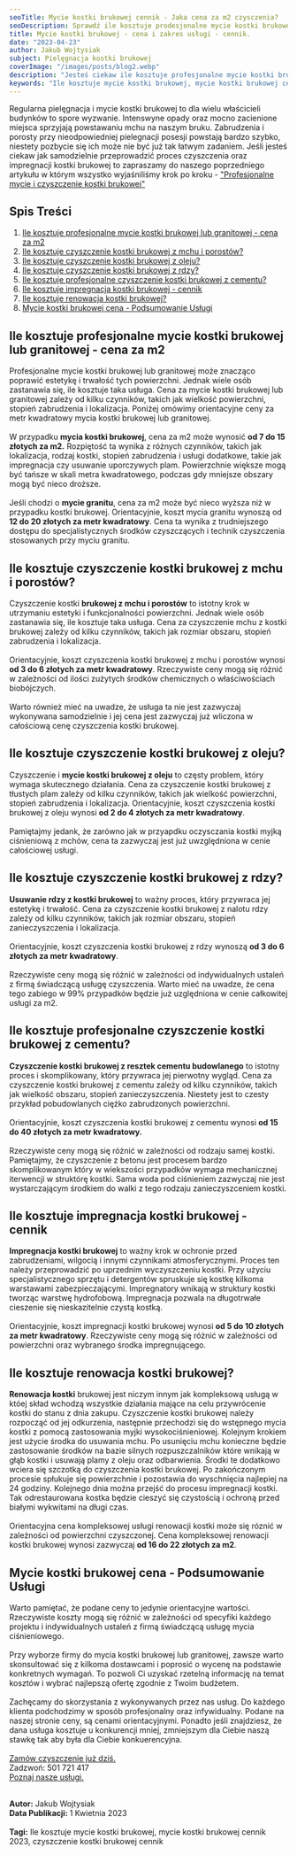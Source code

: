 ```yaml
---
seoTitle: Mycie kostki brukowej cennik - Jaka cena za m2 czysczenia?
seoDescription: Sprawdź ile kosztuje prodesjonalne mycie kostki brukowej w twojej okolicy. Cena czyszczenia jest uzależniona od wielu czynników. Poznaj szczegółowy cennik.
title: Mycie kostki brukowej - cena i zakres usługi - cennik.
date: "2023-04-23"
author: Jakub Wojtysiak
subject: Pielęgnacja kostki brukowej
coverImage: "/images/posts/blog2.webp"
description: "Jesteś ciekaw ile kosztuje profesjonalne mycie kostki brukowej? Poznaj ceny jakie występują na rynku i nie daj się nabić w butelkę! Pamiętaj by zawsze porównać konkuerncyjne oferty."
keywords: "Ile kosztuje mycie kostki brukowej, mycie kostki brukowej cennik 2023, czyszczenie kostki brukowej cennik, mycie kostki brukowej cena warszawa"
---
```


<div class="blackBgPost">
<p class="container">Regularna pielęgnacja i mycie kostki brukowej to dla wielu właścicieli budynków to spore wyzwanie. Intenswyne opady oraz mocno zacienione miejsca sprzyjają powstawaniu mchu na naszym bruku. Zabrudzenia i porosty przy nieodpowiedniej pielegnacji posesji powstają bardzo szybko, niestety pozbycie się ich może nie być już tak łatwym zadaniem. Jeśli jesteś ciekaw jak samodzielnie przeprowadzić proces czyszczenia oraz impregnacji kostki brukowej to zapraszamy do naszego poprzedniego artykułu w którym wszystko wyjaśniliśmy krok po kroku - <a href="https://www.czystykamien.pl/posts/czyszczenie-kostki-brukowej-warszawa" target="_blank" rel="noopener">"Profesjonalne mycie i czyszczenie kostki brukowej"</a></p>
</div>

<h2>Spis Treści</h2>
<div class="blackBgPost">
 <ol class="container">
    <li><a href="#a1">Ile kosztuje profesjonalne mycie kostki brukowej lub granitowej - cena za m2</a></li>
    <li><a href="#a2">Ile kosztuje czyszczenie kostki brukowej z mchu i porostów?</a></li>
    <li><a href="#a3">Ile kosztuje czyszczenie kostki brukowej z oleju?</a></li>
    <li><a href="#a4">Ile kosztuje czyszczenie kostki brukowej z rdzy?</a></li>
    <li><a href="#a5">Ile kosztuje profesjonalne czyszczenie kostki brukowej z cementu?</a></li>
    <li><a href="#a6">Ile kosztuje impregnacja kostki brukowej - cennik</a></li>
    <li><a href="#a7">Ile kosztuje renowacja kostki brukowej?</a></li>
    <li><a href="#a8">Mycie kostki brukowej cena - Podsumowanie Usługi</a></li>
 </ol>
</div>

<h2 id="a1">Ile kosztuje profesjonalne mycie kostki brukowej lub granitowej - cena za m2</h2>

<div class="blackBgPost">
<p class="container">Profesjonalne mycie kostki brukowej lub granitowej może znacząco poprawić estetykę i trwałość tych powierzchni. Jednak wiele osób zastanawia się, ile kosztuje taka usługa. Cena za mycie kostki brukowej lub granitowej zależy od kilku czynników, takich jak wielkość powierzchni, stopień zabrudzenia i lokalizacja. Poniżej omówimy orientacyjne ceny za metr kwadratowy mycia kostki brukowej lub granitowej.<br/><br/>
W przypadku <strong>mycia kostki brukowej</strong>, cena za m2 może wynosić <strong>od 7 do 15 złotych za m2.</strong> Rozpiętość ta wynika z różnych czynników, takich jak lokalizacja, rodzaj kostki, stopień zabrudzenia i usługi dodatkowe, takie jak impregnacja czy usuwanie uporczywych plam. Powierzchnie większe mogą być tańsze w skali metra kwadratowego, podczas gdy mniejsze obszary mogą być nieco droższe.<br/><br/>
Jeśli chodzi o <strong>mycie granitu</strong>, cena za m2 może być nieco wyższa niż w przypadku kostki brukowej. Orientacyjnie, koszt mycia granitu wynoszą od <strong>12 do 20 złotych za metr kwadratowy</strong>. Cena ta wynika z trudniejszego dostępu do specjalistycznych środków czyszczących i technik czyszczenia stosowanych przy myciu granitu.</p>
</div>

<h2 id="a2">Ile kosztuje czyszczenie kostki brukowej z mchu i porostów?</h2>

<div class="blackBgPost">
<p class="container">Czyszczenie kostki <strong>brukowej z mchu i porostów</strong> to istotny krok w utrzymaniu estetyki i funkcjonalności powierzchni. Jednak wiele osób zastanawia się, ile kosztuje taka usługa. Cena za czyszczenie mchu z kostki brukowej zależy od kilku czynników, takich jak rozmiar obszaru, stopień zabrudzenia i lokalizacja. <br/><br/>
Orientacyjnie, koszt czyszczenia kostki brukowej z mchu i porostów wynosi<strong> od 3 do 6 złotych za metr kwadratowy</strong>. Rzeczywiste ceny mogą się różnić w zależności od ilości zużytych środków chemicznych o właściwościach biobójczych.<br/><br/>
Warto również mieć na uwadze, że usługa ta nie jest zazwyczaj wykonywana samodzielnie i jej cena jest zazwyczaj już wliczona w całościową cenę czyszczenia kostki brukowej.</p>
</div>

<h2 id="a3">Ile kosztuje czyszczenie kostki brukowej z oleju?</h2>

<div class="blackBgPost">
<p class="container">Czyszczenie i <strong>mycie kostki brukowej z oleju</strong> to częsty problem, który wymaga skutecznego działania. Cena za czyszczenie kostki brukowej z tłustych plam zależy od kilku czynników, takich jak wielkość powierzchni, stopień zabrudzenia i lokalizacja. Orientacyjnie, koszt czyszczenia kostki brukowej z oleju wynosi <strong>od 2 do 4 złotych za metr kwadratowy</strong>.<br/><br/>
Pamiętajmy jedank, że zarówno jak w przyapdku oczysczania kostki myjką ciśnieniową z mchów, cena ta zazwyczaj jest już uwzględniona w cenie całościowej usługi.
</p>
</div>

<h2 id="a4">Ile kosztuje czyszczenie kostki brukowej z rdzy?</h2>

<div class="blackBgPost">
<p class="container"><strong>Usuwanie rdzy z kostki brukowej</strong> to ważny proces, który przywraca jej estetykę i trwałość. Cena za czyszczenie kostki brukowej z nalotu rdzy zależy od kilku czynników, takich jak rozmiar obszaru, stopień zanieczyszczenia i lokalizacja.<br/><br/>
Orientacyjnie, koszt czyszczenia kostki brukowej z rdzy wynoszą <strong>od 3 do 6 złotych za metr kwadratowy</strong>. <br/><br/>
Rzeczywiste ceny mogą się różnić w zależności od indywidualnych ustaleń z firmą świadczącą usługę czyszczenia. Warto mieć na uwadze, że cena tego zabiego w 99% przypadków będzie już uzględniona w cenie całkowitej usługi za m2.
</p>
</div>

<h2 id="a5">Ile kosztuje profesjonalne czyszczenie kostki brukowej z cementu?</h2>

<div class="blackBgPost">
<p class="container"><strong>Czyszczenie kostki brukowej z resztek cementu budowlanego</strong> to istotny proces i skomplikowany, który przywraca jej pierwotny wygląd. Cena za czyszczenie kostki brukowej z cementu zależy od kilku czynników, takich jak wielkość obszaru, stopień zanieczyszczenia. Niestety jest to czesty przykład pobudowlanych ciężko zabrudzonych powierzchni.<br/><br/>
Orientacyjnie, koszt czyszczenia kostki brukowej z cementu wynosi <strong>od 15 do 40 złotych za metr kwadratowy.</strong> <br/><br/>
Rzeczywiste ceny mogą się różnić w zależności od rodzaju samej kostki. Pamiętajmy, że czyszczenie z betonu jest procesem bardzo skomplikowanym który w wiekszości przypadków wymaga mechanicznej iterwencji w struktórę kostki. Sama woda pod ciśnieniem zazwyczaj nie jest wystarczającym środkiem do walki z tego rodzaju zanieczyszceniem kostki.</p>
</div>

<h2 id="a6">Ile kosztuje impregnacja kostki brukowej - cennik</h2>

<div class="blackBgPost">
<p class="container"><strong>Impregnacja kostki brukowej</strong> to ważny krok w ochronie przed zabrudzeniami, wilgocią i innymi czynnikami atmosferycznymi. Proces ten należy przeprowadzić po uprzednim wyczyszczeniu kostki. Przy użyciu specjalistycznego sprzętu i detergentów spruskuje się kostkę kilkoma warstawami zabezpieczającymi. Impregnatory wnikają w struktury kostki tworząc warstwę hydrofobową. Impregnacja pozwala na długotrwałe cieszenie się nieskazitelnie czystą kostką.<br/><br/>
Orientacyjnie, koszt impregnacji kostki brukowej wynosi <strong>od 5 do 10 złotych za metr kwadratowy</strong>. Rzeczywiste ceny mogą się różnić w zależności od powierzchni oraz wybranego środka impregnującego. 
</p>
</div>

<h2 id="a7">Ile kosztuje renowacja kostki brukowej?</h2>

<div class="blackBgPost">
<p class="container"><strong>Renowacja kostki</strong> brukowej jest niczym innym jak kompleksową usługą w któej skład wchodzą wszystkie działania mające na celu przywrócenie kostki do stanu z dnia zakupu. Czyszczenie kostki brukowej należy rozpocząć od jej odkurzenia, następnie przechodzi się do wstępnego mycia kostki z pomocą zastosowania myjki wysokociśnieniowej. Kolejnym krokiem jest użycie środka do usuwania mchu. Po usunięciu mchu konieczne będzie zastosowanie środków na bazie silnych rozpuszczalników które wnikają w głąb kostki i usuwają plamy z oleju oraz odbarwienia. Środki te dodatkowo wciera się szczotką do czyszczenia kostki brukowej. Po zakończonym procesie spłukuje się powierzchnie i pozostawia do wyschnięcia najlepiej na 24 godziny. Kolejnego dnia można przejść do procesu impregnacji kostki. Tak odrestaurowana kostka będzie cieszyć się czystością i ochroną przed białymi wykwitami na długi czas.<br/><br/>
Orientacyjna cena kompleksowej usługi renowacji kostki może się róznić w zależności od powierzchni czyszczonej. Cena kompleksowej renowacji kostki brukowej wynosi zazwyczaj <strong>od 16 do 22 złotych za m2</strong>. </p>
</div>

<h2 id="a8">Mycie kostki brukowej cena - Podsumowanie Usługi</h2>

<div class="blackBgPost">
<p class="container">Warto pamiętać, że podane ceny to jedynie orientacyjne wartości. Rzeczywiste koszty mogą się różnić w zależności od specyfiki każdego projektu i indywidualnych ustaleń z firmą świadczącą usługę mycia ciśnieniowego.<br/><br/>
Przy wyborze firmy do mycia kostki brukowej lub granitowej, zawsze warto skonsultować się z kilkoma dostawcami i poprosić o wycenę na podstawie konkretnych wymagań. To pozwoli Ci uzyskać rzetelną informację na temat kosztów i wybrać najlepszą ofertę zgodnie z Twoim budżetem.<br/><br/>
Zachęcamy do skorzystania z wykonywanych przez nas usług. Do każdego klienta podchodzimy w sposób profesjonalny oraz infywidualny. Podane na naszej stronie ceny, są cenami orientacyjnymi. Ponadto jeśli znajdziesz, że dana usługa kosztuje u konkurencji mniej, zmniejszym dla Ciebie naszą stawkę tak aby była dla Ciebie konkuerencyjna. <br/><br/>
<a href="https://www.czystykamien.pl/kontakt" target="_blank" rel="noopener">Zamów czyszczenie już dziś.</a><br/>
Zadzwoń: 501 721 417<br/>
<a href="https://www.czystykamien.pl/oferta" target="_blank" rel="noopener">Poznaj nasze usługi.</a><br/><br/>

<strong>Autor:</strong> Jakub Wojtysiak<br><strong>Data Publikacji: </strong>1 Kwietnia 2023<br/><br/>
<strong>Tagi:</strong> Ile kosztuje mycie kostki brukowej, mycie kostki brukowej cennik 2023, czyszczenie kostki brukowej cennik</p>
</div>

